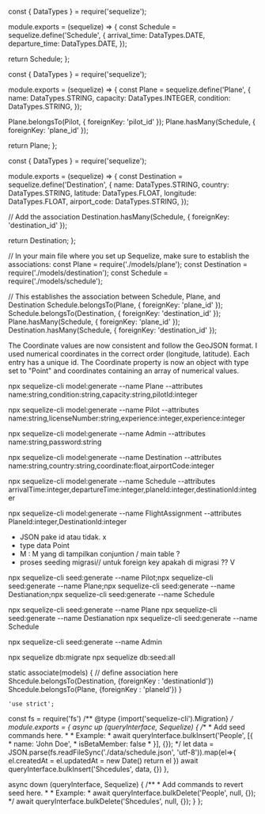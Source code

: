 const { DataTypes } = require('sequelize');

module.exports = (sequelize) => {
  const Schedule = sequelize.define('Schedule', {
    arrival_time: DataTypes.DATE,
    departure_time: DataTypes.DATE,
  });

  return Schedule;
};

const { DataTypes } = require('sequelize');

module.exports = (sequelize) => {
  const Plane = sequelize.define('Plane', {
    name: DataTypes.STRING,
    capacity: DataTypes.INTEGER,
    condition: DataTypes.STRING,
  });

  Plane.belongsTo(Pilot, { foreignKey: 'pilot_id' });
  Plane.hasMany(Schedule, { foreignKey: 'plane_id' });

  return Plane;
};

const { DataTypes } = require('sequelize');

module.exports = (sequelize) => {
  const Destination = sequelize.define('Destination', {
    name: DataTypes.STRING,
    country: DataTypes.STRING,
    latitude: DataTypes.FLOAT,
    longitude: DataTypes.FLOAT,
    airport_code: DataTypes.STRING,
  });

  // Add the association
  Destination.hasMany(Schedule, { foreignKey: 'destination_id' });

  return Destination;
};

// In your main file where you set up Sequelize, make sure to establish the associations:
const Plane = require('./models/plane');
const Destination = require('./models/destination');
const Schedule = require('./models/schedule');

// This establishes the association between Schedule, Plane, and Destination
Schedule.belongsTo(Plane, { foreignKey: 'plane_id' });
Schedule.belongsTo(Destination, { foreignKey: 'destination_id' });
Plane.hasMany(Schedule, { foreignKey: 'plane_id' });
Destination.hasMany(Schedule, { foreignKey: 'destination_id' });



<!-- geoJSON -->

The Coordinate values are now consistent and follow the GeoJSON format. I used numerical coordinates in the correct order (longitude, latitude).
Each entry has a unique id.
The Coordinate property is now an object with type set to "Point" and coordinates containing an array of numerical values.

npx sequelize-cli model:generate --name Plane --attributes name:string,condition:string,capacity:string,pilotId:integer

npx sequelize-cli model:generate --name Pilot --attributes name:string,licenseNumber:string,experience:integer,experience:integer

npx sequelize-cli model:generate --name Admin --attributes name:string,password:string

npx sequelize-cli model:generate --name Destination --attributes name:string,country:string,coordinate:float,airportCode:integer

npx sequelize-cli model:generate --name Schedule --attributes arrivalTime:integer,departureTime:integer,planeId:integer,destinationId:integer

npx sequelize-cli model:generate --name FlightAssignment --attributes PlaneId:integer,DestinationId:integer



- JSON pake id atau tidak. x
- type data Point 
- M : M yang di tampilkan conjuntion / main table ?
- proses seeding migrasi// untuk foreign key apakah di migrasi ?? V


npx sequelize-cli seed:generate --name Pilot;npx sequelize-cli seed:generate --name Plane;npx sequelize-cli seed:generate --name Destianation;npx sequelize-cli seed:generate --name Schedule

npx sequelize-cli seed:generate --name Plane
npx sequelize-cli seed:generate --name Destianation
npx sequelize-cli seed:generate --name Schedule

npx sequelize-cli seed:generate --name Admin

npx sequelize db:migrate
npx sequelize db:seed:all


static associate(models) {
      // define association here
      Shcedule.belongsTo(Destination, {foreignKey : 'destinationId'})
      Shcedule.belongsTo(Plane, {foreignKey : 'planeId'})
    }



    'use strict';
const fs = require('fs')
/** @type {import('sequelize-cli').Migration} */
module.exports = {
  async up (queryInterface, Sequelize) {
    /**
     * Add seed commands here.
     *
     * Example:
     * await queryInterface.bulkInsert('People', [{
     *   name: 'John Doe',
     *   isBetaMember: false
     * }], {});
    */
    let data = JSON.parse(fs.readFileSync('./data/schedule.json', 'utf-8')).map(el=>{
      el.createdAt = el.updatedAt = new Date()
      return el
    })
    await queryInterface.bulkInsert('Shcedules', data, {})
  },

  async down (queryInterface, Sequelize) {
    /**
     * Add commands to revert seed here.
     *
     * Example:
     * await queryInterface.bulkDelete('People', null, {});
     */
    await queryInterface.bulkDelete('Shcedules', null, {});
  }
};
